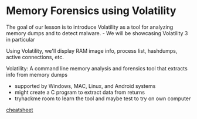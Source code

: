 # Memory Forensics using Volatility

The goal of our lesson is to introduce Volatility as a tool for analyzing memory dumps and to detect malware.
	- We will be showcasing Volatility 3 in particular

Using Volatility, we'll display RAM image info, process list, hashdumps, active connections, etc.

Volatility: A command line memory analysis and forensics tool that extracts info from memory dumps
 - supported by Windows, MAC, Linux, and Android systems
 - might create a C program to extract data from returns
 - tryhackme room to learn the tool and maybe test to try on own computer

[cheatsheet](https://downloads.volatilityfoundation.org/releases/2.4/CheatSheet_v2.4.pdf)


